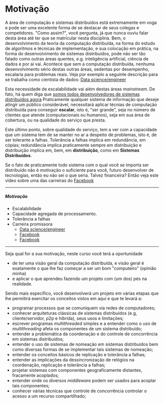 # Motivação

A área de computação e sistemas distribuídos está extremamente em voga e pode ser uma excelente forma de se destacar de seus colegas e competidores.
"Como assim?", você pergunta, já que nunca ouviu falar desta área até ter que se matricular nesta disciplina.
Bem, o desenvolvimento da teoria da computação distribuída, na forma do estudo de algoritmos e técnicas de implementação, e sua colocação em prática, na forma do desenvolvimento de sistemas distribuídos, pode não ser tão falado como outras áreas quentes, e.g. inteligência artificial, ciência de dados e por aí vai.
Acontece que sem a computação distribuída, nenhuma desenvolvimento sério destas outras áreas, sedentas por desempenho, escalaria para problemas reais. Veja por exemplo a seguinte descrição para se trabalha como cientista de dados: [Data science/engineer](https://www.quora.com/What-skills-are-expected-from-a-data-engineer-not-a-data-scientist)

Esta necessidade de escalabilidade vai além destas áreas *mainstream*. 
De fato, há quem diga que [somos todos desenvolvedores de sistemas distribuídos agora](https://devclass.com/2019/08/16/pivotal-cto-kubernetes-means-were-all-distributed-systems-programmers-now/)
Praticamente qualquer sistema de informação que deseje atingir um público considerável, necessitará aplicar técnias de computação distribuída para conseguir **escalar**, isto é, "ser grande", seja no número de clientes que atende (computacionais ou humanos), seja em sua área de cobertura, ou na qualidade do serviço que presta.

Este último ponto, sobre qualidade do serviço, tem a ver com a capacidade que um sistema tem de se manter no ar a despeito de problemas, isto é, de ser tolerante a falhas. 
Tolerância a falhas implica em redundância, em cópias; redundância implica praticamente sempre em distribuição e distribuição implica em, bem, em **distribuição**, como em **Sistemas Distribuídos**.


Se o fato de praticamente todo sistema com o qual você se importa ser distribuído não é motivação o suficiente para você, futuro desenvolver de tecnologias, então eu não sei o que seria.
Talvez financeira? Então veja este vídeo sobre uma das carreiras do [Facebook](https://www.facebook.com/facebookcareers/videos/1747855735501113/)

---
##### Motivação

* Escalabilidade
* Capacidade agregada de processamento.
* Tolerância a falhas
* Carreira promissora
  * [Data science/engineer](https://www.quora.com/What-skills-are-expected-from-a-data-engineer-not-a-data-scientist)
  * [Facebook](https://www.facebook.com/facebookcareers/videos/1747855735501113/)
  * [Facebook](https://www.facebook.com/facebookcareers/videos/1747855735501113/)

---

Seja qual for a sua motivação, neste curso você terá a oportunidade
* de ter uma visão geral da computação distribuída, e visão geral é exatamente o que lhe faz começar a ser um bom "computeiro" (opinião minha)
* e aplicar o que aprendeu fazendo um projeto com (um dos) pés na realidade.

Sendo mais específico, você desenvolverá um projeto em várias etapas que lhe permitirá exercitar os conceitos vistos em aqui e que te levará a:
* programar processos que se comuniquem via redes de computadores;
* conhecer arquiteturas clássicas de sistemas distribuídos (e.g, cliente/servidor, p2p e híbrida), seus usos e limitações;
* escrever programas *multithreaded* simples e a entender como o uso de *multithreading* afeta os componentes de um sistema distribuído;
* entender a problemática da coordenação e do controle de concorrência em sistemas distribuídos;
* entender o uso de sistemas de nomeação em sistemas distribuídos bem como diversas formas de se implementar tais sistemas de nomeação;
* entender os conceitos básicos de replicação e tolerância a falhas;
* entender as implicações da dessincronização de relógios na coordenação, replicação e tolerância a falhas;
* projetar sistemas com componentes geograficamente distantes, fracamente acoplados;
* entender onde os diversos *middleware* podem ser usados para acoplar tais componentes;
* conhecer várias técnicas que controle de concorrência controlar o acesso a um recurso compartilhado;
